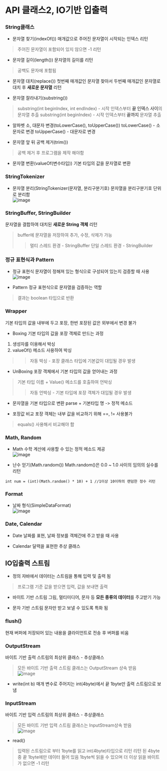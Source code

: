 API 클래스2, IO기반 입출력
==========================
### String클래스 
* 문자열 찾기(indexOf())
매개값으로 주어진 문자열이 시작되는 인덱스 리턴
> 주어진 문자열이 포함되어 있지 않으면 -1 리턴

* 문자열 길이(length())
문자열의 길이를 리턴
> 공백도 문자에 포함됨

* 문자열 대치(replace())
첫번째 매개값인 문자열 찾아서 두번째 매개값인 문자열로 대치 후 **새로운 문자열** 리턴

* 문자열 잘라내기(substring())
> substring(int beginIndex, int endIndex) - 시작 인덱스부터 **끝 인덱스 사이**의 문자열 추출
> substring(int beginIndex) - 시작 인덱스부터 **끝까지** 문자열 추출

* 알파벳 소, 대문자 변경(toLowerCase(), toUpperCase())
toLowerCase() - 소문자로 변경
toUpperCase() - 대문자로 변경

* 문자열 앞 뒤 공백 제거(trim())
> 공백 제거 후 프로그램을 제작 해야함

* 문자열 변환(valueOf(변수타입))
기본 타입의 값을 문자열로 변환

### StringTokenizer
* 문자열 분리(StringTokenizer(문자열, 분리구분기호)
문자열을 분리구분기호 단위로 분리함  
![image](https://user-images.githubusercontent.com/96763658/175918730-5571d9d9-e2a1-4ce4-bdb1-0e542bb22c8e.png)  

### StringBuffer, StringBuilder
문자열을 결합하여 대치된 **새로운 String 객체** 리턴
> buffer에 문자열을 저장하여 추가, 수정, 삭제가 가능
>> 멀티 스레드 환경 - StringBuffer
>> 단일 스레드 환경 - StringBuilder

### 정규 표현식과 Pattern
* 정규 표현식
문자열이 정해져 있는 형식으로 구성되어 있는지 검증할 때 사용  
![image](https://user-images.githubusercontent.com/96763658/175919284-9bda5d53-7359-4457-a19a-ca821bdcecf4.png)  

* Pattern
정규 표현식으로 문자열을 검증하는 역할
> 결과는 boolean 타입으로 반환

### Wrapper
기본 타입의 값을 내부에 두고 포장, 한번 포장된 값은 외부에서 변경 불가

* Boxing
기본 타입의 값을 포장 객체로 만드는 과정
1. 생성자를 이용해서 박싱
2. valueOf() 메소드 사용하여 박싱
>> 자동 박싱 - 포장 클래스 타입에 기본값이 대입될 경우 발생

* UnBoxing
포장 객체에서 기본 타입의 값을 얻어내는 과정
> 기본 타입 이름 + Value() 메소드를 호출하여 언박싱
>> 자동 언박싱 - 기본 타입에 포장 객체가 대입될 경우 발생

* 문자열을 기본 타입으로 변환
parse + 기본타입 명 -> 정적 메소드

* 포장값 비교
포장 객체는 내부 값을 비교하기 위해 ==, != 사용불가
> equals() 사용해서 비교해야 함

### Math, Random
* Math
수학 계산에 사용할 수 있는 정적 메소드 제공  
![image](https://user-images.githubusercontent.com/96763658/175920449-8df1400d-5594-4801-9940-4db1d5292ef7.png)  

* 난수 얻기(Math.random())
Math.random()은 0.0 ~ 1.0 사이의 임의의 실수를 리턴
```
int num = (int)(Math.random() * 10) + 1 //1이상 10이하의 랜덤한 정수 리턴
```

### Format
* 날짜 형식(SimpleDataFormat)  
![image](https://user-images.githubusercontent.com/96763658/175920931-0e105f30-21fe-4727-965a-79419aea06a5.png)  

### Date, Calendar
* Date
날짜를 표현, 날짜 정보를 객체간에 주고 받을 때 사용

* Calendar
달력을 표현한 추상 클래스

## IO입출력 스트림
* 정의
자바에서 데이터는 스트림을 통해 입력 및 출력 됨
> 프로그램 기준 값을 받으면 입력, 값을 보내면 출력

* 바이트 기반 스트림
그림, 멀티미디어, 문자 등 **모든 종류의 데이터**를 주고받기 가능

* 문자 기반 스트림
문자만 받고 보낼 수 있도록 특화 됨

### flush()
현재 버퍼에 저장되어 있는 내용을 클라이언트로 전송 후 버퍼를 비움

### OutputStream
바이트 기반 출력 스트림의 최상위 클래스 - 추상클래스
> 모든 바이트 기반 출력 스트림 클래스는 OutputStream 상속 받음  
![image](https://user-images.githubusercontent.com/96763658/175921731-95f5d126-9586-43aa-b18e-153c29629461.png)  

* write(int b)
매개 변수로 주어지는 int(4byte)에서 끝 1byte만 출력 스트림으로 보냄

### InputStream
바이트 기반 입력 스트림의 최상위 클래스 - 추상클래스
> 모든 바이트 기반 입력 스트림 클래스는 InputStream상속 받음  
![image](https://user-images.githubusercontent.com/96763658/175922108-19c64ff0-12cc-4732-af4c-c398094ef827.png)  

* read()
> 입력된 스트림으로 부터 1byte를 읽고 int(4byte)타입으로 리턴
> 리턴 된 4byte중 끝 1byte에만 데이터 들어 있음
> 1byte씩 읽을 수 있으며 더 이상 읽을 바이트가 없으면 -1 리턴
